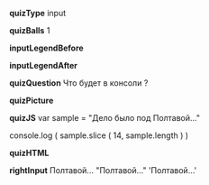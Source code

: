 ____quizType____
input

____quizBalls____
1

____inputLegendBefore____


____inputLegendAfter____


____quizQuestion____
Что будет в консоли ?

____quizPicture____


____quizJS____
var sample = "Дело было под Полтавой..."

console.log (
    sample.slice ( 14, sample.length )
)

____quizHTML____


____rightInput____
Полтавой...
"Полтавой..."
'Полтавой...'
